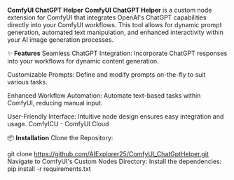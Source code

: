 **ComfyUI ChatGPT Helper**
**ComfyUI ChatGPT Helper** is a custom node extension for ComfyUI that integrates OpenAI's ChatGPT capabilities directly into your ComfyUI workflows. This tool allows for dynamic prompt generation, automated text manipulation, and enhanced interactivity within your AI image generation processes.

✨ **Features**
Seamless ChatGPT Integration: Incorporate ChatGPT responses into your workflows for dynamic content generation.

Customizable Prompts: Define and modify prompts on-the-fly to suit various tasks.

Enhanced Workflow Automation: Automate text-based tasks within ComfyUI, reducing manual input.

User-Friendly Interface: Intuitive node design ensures easy integration and usage.
ComfyICU - ComfyUI Cloud

📦 **Installation**
Clone the Repository:

git clone https://github.com/AIExplorer25/ComfyUI_ChatGptHelper.git
Navigate to ComfyUI's Custom Nodes Directory:
Install the dependencies:
pip install -r requirements.txt
